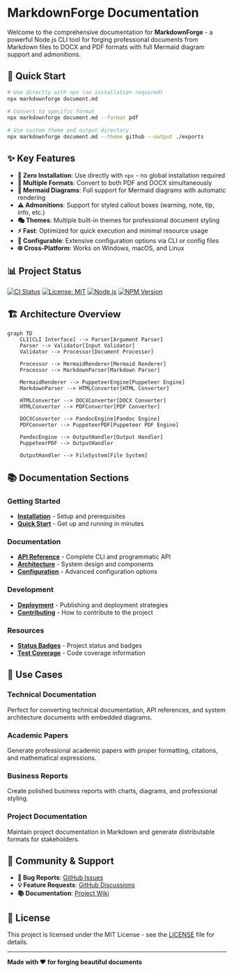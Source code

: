 # MarkdownForge Documentation

Welcome to the comprehensive documentation for **MarkdownForge** - a powerful Node.js CLI tool for forging professional documents from Markdown files to DOCX and PDF formats with full Mermaid diagram support and admonitions.

## 🚀 Quick Start

```bash
# Use directly with npx (no installation required)
npx markdownforge document.md

# Convert to specific format
npx markdownforge document.md --format pdf

# Use custom theme and output directory
npx markdownforge document.md --theme github --output ./exports
```

## ✨ Key Features

- **🚀 Zero Installation**: Use directly with `npx` - no global installation required
- **📄 Multiple Formats**: Convert to both PDF and DOCX simultaneously
- **🎨 Mermaid Diagrams**: Full support for Mermaid diagrams with automatic rendering
- **⚠️ Admonitions**: Support for styled callout boxes (warning, note, tip, info, etc.)
- **🎭 Themes**: Multiple built-in themes for professional document styling
- **⚡ Fast**: Optimized for quick execution and minimal resource usage
- **🔧 Configurable**: Extensive configuration options via CLI or config files
- **🌐 Cross-Platform**: Works on Windows, macOS, and Linux

## 📊 Project Status

[![CI Status](https://github.com/rauofthameem/markdownforge/workflows/CI/badge.svg)](https://github.com/rauofthameem/markdownforge/actions)
[![License: MIT](https://img.shields.io/badge/License-MIT-yellow.svg)](https://opensource.org/licenses/MIT)
[![Node.js](https://img.shields.io/badge/node-%3E%3D16.0.0-brightgreen.svg)](https://nodejs.org/)
[![NPM Version](https://badge.fury.io/js/markdownforge.svg)](https://badge.fury.io/js/markdownforge)

## 🏗️ Architecture Overview

```mermaid
graph TD
    CLI[CLI Interface] --> Parser[Argument Parser]
    Parser --> Validator[Input Validator]
    Validator --> Processor[Document Processor]
    
    Processor --> MermaidRenderer[Mermaid Renderer]
    Processor --> MarkdownParser[Markdown Parser]
    
    MermaidRenderer --> PuppeteerEngine[Puppeteer Engine]
    MarkdownParser --> HTMLConverter[HTML Converter]
    
    HTMLConverter --> DOCXConverter[DOCX Converter]
    HTMLConverter --> PDFConverter[PDF Converter]
    
    DOCXConverter --> PandocEngine[Pandoc Engine]
    PDFConverter --> PuppeteerPDF[Puppeteer PDF Engine]
    
    PandocEngine --> OutputHandler[Output Handler]
    PuppeteerPDF --> OutputHandler
    
    OutputHandler --> FileSystem[File System]
```

## 📚 Documentation Sections

### Getting Started
- **[Installation](installation.md)** - Setup and prerequisites
- **[Quick Start](quickstart.md)** - Get up and running in minutes

### Documentation
- **[API Reference](api.md)** - Complete CLI and programmatic API
- **[Architecture](architecture.md)** - System design and components
- **[Configuration](configuration.md)** - Advanced configuration options

### Development
- **[Deployment](deployment.md)** - Publishing and deployment strategies
- **[Contributing](contributing.md)** - How to contribute to the project

### Resources
- **[Status Badges](badges.md)** - Project status and badges
- **[Test Coverage](coverage.md)** - Code coverage information

## 🎯 Use Cases

### Technical Documentation
Perfect for converting technical documentation, API references, and system architecture documents with embedded diagrams.

### Academic Papers
Generate professional academic papers with proper formatting, citations, and mathematical expressions.

### Business Reports
Create polished business reports with charts, diagrams, and professional styling.

### Project Documentation
Maintain project documentation in Markdown and generate distributable formats for stakeholders.

## 🤝 Community & Support

- **🐛 Bug Reports**: [GitHub Issues](https://github.com/rauofthameem/markdownforge/issues)
- **💡 Feature Requests**: [GitHub Discussions](https://github.com/rauofthameem/markdownforge/discussions)
- **📚 Documentation**: [Project Wiki](https://github.com/rauofthameem/markdownforge/wiki)

## 📄 License

This project is licensed under the MIT License - see the [LICENSE](https://github.com/rauofthameem/markdownforge/blob/main/LICENSE) file for details.

---

**Made with ❤️ for forging beautiful documents**